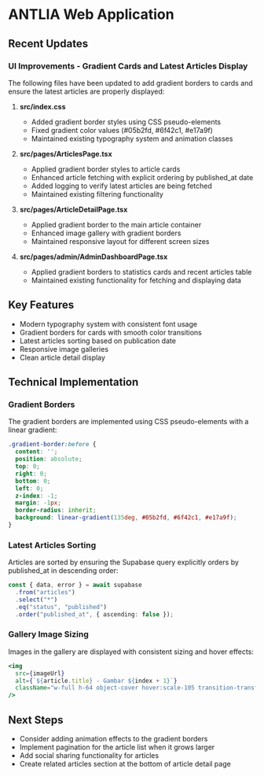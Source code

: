 
# ANTLIA Web Application

## Recent Updates

### UI Improvements - Gradient Cards and Latest Articles Display

The following files have been updated to add gradient borders to cards and ensure the latest articles are properly displayed:

1. **src/index.css**
   - Added gradient border styles using CSS pseudo-elements
   - Fixed gradient color values (#05b2fd, #6f42c1, #e17a9f)
   - Maintained existing typography system and animation classes

2. **src/pages/ArticlesPage.tsx**
   - Applied gradient border styles to article cards
   - Enhanced article fetching with explicit ordering by published_at date
   - Added logging to verify latest articles are being fetched
   - Maintained existing filtering functionality

3. **src/pages/ArticleDetailPage.tsx**
   - Applied gradient border to the main article container
   - Enhanced image gallery with gradient borders
   - Maintained responsive layout for different screen sizes

4. **src/pages/admin/AdminDashboardPage.tsx**
   - Applied gradient borders to statistics cards and recent articles table
   - Maintained existing functionality for fetching and displaying data

## Key Features

- Modern typography system with consistent font usage
- Gradient borders for cards with smooth color transitions
- Latest articles sorting based on publication date
- Responsive image galleries
- Clean article detail display

## Technical Implementation

### Gradient Borders
The gradient borders are implemented using CSS pseudo-elements with a linear gradient:

```css
.gradient-border:before {
  content: '';
  position: absolute;
  top: 0;
  right: 0;
  bottom: 0;
  left: 0;
  z-index: -1;
  margin: -1px;
  border-radius: inherit;
  background: linear-gradient(135deg, #05b2fd, #6f42c1, #e17a9f);
}
```

### Latest Articles Sorting
Articles are sorted by ensuring the Supabase query explicitly orders by published_at in descending order:

```typescript
const { data, error } = await supabase
  .from("articles")
  .select("*")
  .eq("status", "published")
  .order("published_at", { ascending: false });
```

### Gallery Image Sizing
Images in the gallery are displayed with consistent sizing and hover effects:

```jsx
<img 
  src={imageUrl} 
  alt={`${article.title} - Gambar ${index + 1}`}
  className="w-full h-64 object-cover hover:scale-105 transition-transform duration-300"
/>
```

## Next Steps

- Consider adding animation effects to the gradient borders
- Implement pagination for the article list when it grows larger
- Add social sharing functionality for articles
- Create related articles section at the bottom of article detail page
